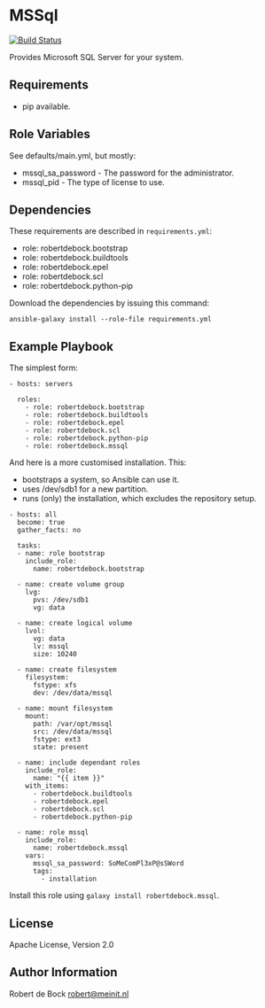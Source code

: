 MSSql
=========

[![Build Status](https://travis-ci.org/robertdebock/ansible-role-mssql.svg?branch=master)](https://travis-ci.org/robertdebock/ansible-role-mssql)

Provides Microsoft SQL Server for your system.

Requirements
------------

- pip available.

Role Variables
--------------

See defaults/main.yml, but mostly:
- mssql_sa_password - The password for the administrator.
- mssql_pid - The type of license to use.

Dependencies
------------

These requirements are described in `requirements.yml`:
- role: robertdebock.bootstrap
- role: robertdebock.buildtools
- role: robertdebock.epel
- role: robertdebock.scl
- role: robertdebock.python-pip

Download the dependencies by issuing this command:
```
ansible-galaxy install --role-file requirements.yml
```

Example Playbook
----------------

The simplest form:
```
- hosts: servers

  roles:
    - role: robertdebock.bootstrap
    - role: robertdebock.buildtools
    - role: robertdebock.epel
    - role: robertdebock.scl
    - role: robertdebock.python-pip
    - role: robertdebock.mssql
```

And here is a more customised installation. This:
- bootstraps a system, so Ansible can use it.
- uses /dev/sdb1 for a new partition.
- runs (only) the installation, which excludes the repository setup.

```
- hosts: all
  become: true
  gather_facts: no

  tasks:
  - name: role bootstrap
    include_role:
      name: robertdebock.bootstrap

  - name: create volume group
    lvg:
      pvs: /dev/sdb1
      vg: data

  - name: create logical volume
    lvol:
      vg: data
      lv: mssql
      size: 10240

  - name: create filesystem
    filesystem:
      fstype: xfs
      dev: /dev/data/mssql

  - name: mount filesystem
    mount:
      path: /var/opt/mssql
      src: /dev/data/mssql
      fstype: ext3
      state: present

  - name: include dependant roles
    include_role:
      name: "{{ item }}"
    with_items:
      - robertdebock.buildtools
      - robertdebock.epel
      - robertdebock.scl
      - robertdebock.python-pip

  - name: role mssql
    include_role:
      name: robertdebock.mssql
    vars:
      mssql_sa_password: SoMeComPl3xP@sSWord
      tags:
        - installation
```

Install this role using `galaxy install robertdebock.mssql`.

License
-------

Apache License, Version 2.0

Author Information
------------------

Robert de Bock <robert@meinit.nl>
